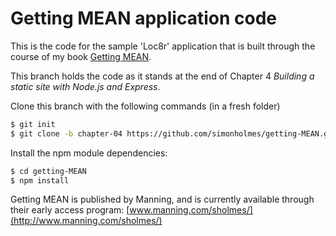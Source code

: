 Getting MEAN application code
=============================

This is the code for the sample 'Loc8r' application that is built through the course of my book [Getting MEAN](http://www.manning.com/sholmes/).

This branch holds the code as it stands at the end of Chapter 4 *Building a static site with Node.js and Express*.

Clone this branch with the following commands (in a fresh folder)
```sh
$ git init
$ git clone -b chapter-04 https://github.com/simonholmes/getting-MEAN.git
```
Install the npm module dependencies:
```sh
$ cd getting-MEAN
$ npm install
```
Getting MEAN is published by Manning, and is currently available through their early access program: [www.manning.com/sholmes/](http://www.manning.com/sholmes/)